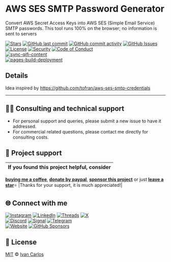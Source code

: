 # AWS SES SMTP Password Generator
Convert AWS Secret Access Keys into AWS SES (Simple Email Service) SMTP passwords. This tool runs 100% on the browser; no information is sent to servers

[![Stars](https://img.shields.io/github/stars/ivancarlosti/awssesconverter?label=⭐%20Stars&color=gold&style=flat)](https://github.com/ivancarlosti/awssesconverter/stargazers)
[![GitHub last commit](https://img.shields.io/github/last-commit/ivancarlosti/awssesconverter?label=Last%20Commit)](https://github.com/ivancarlosti/awssesconverter/commits)
[![GitHub commit activity](https://img.shields.io/github/commit-activity/m/ivancarlosti/awssesconverter?label=Activity)](https://github.com/ivancarlosti/awssesconverter/pulse)
[![GitHub Issues](https://img.shields.io/github/issues/ivancarlosti/awssesconverter?label=Issues&color=orange)](https://github.com/ivancarlosti/awssesconverter/issues)  
[![License](https://img.shields.io/github/license/ivancarlosti/awssesconverter?label=License)](LICENSE)
[![Security](https://img.shields.io/badge/Security-View%20Here-purple)](https://github.com/ivancarlosti/awssesconverter/security)
[![Code of Conduct](https://img.shields.io/badge/Code%20of%20Conduct-1.4-4baaaa)](https://github.com/ivancarlosti/awssesconverter/tree/main?tab=coc-ov-file)  
[![sync-qifi-content](https://github.com/ivancarlosti/awssesconverter/actions/workflows/sync-qifi-content.yml/badge.svg)](https://github.com/ivancarlosti/awssesconverter/actions/workflows/sync-qifi-content.yml)  
[![pages-build-deployment](https://github.com/ivancarlosti/awssesconverter/actions/workflows/pages/pages-build-deployment/badge.svg)](https://github.com/ivancarlosti/awssesconverter/actions/workflows/pages/pages-build-deployment)

## Details
Idea inspired by https://github.com/tofran/aws-ses-smtp-credentials
 
---

## 🧑‍💻 Consulting and technical support
* For personal support and queries, please submit a new issue to have it addressed.
* For commercial related questions, please contact me directly for consulting costs. 

## 🩷 Project support
| If you found this project helpful, consider |
| :---: |
[**buying me a coffee**][buymeacoffee], [**donate by paypal**][paypal], [**sponsor this project**][sponsor] or just [**leave a star**](../..)⭐
|Thanks for your support, it is much appreciated!|

## 🌐 Connect with me
[![Instagram](https://img.shields.io/badge/Instagram-@ivancarlos-E4405F)](https://instagram.com/ivancarlos)
[![LinkedIn](https://img.shields.io/badge/LinkedIn-@ivancarlos-0077B5)](https://www.linkedin.com/in/ivancarlos)
[![Threads](https://img.shields.io/badge/Threads-@ivancarlos-808080)](https://threads.net/@ivancarlos)
[![X](https://img.shields.io/badge/X-@ivancarlos-000000)](https://x.com/ivancarlos)  
[![Discord](https://img.shields.io/badge/Discord-@ivancarlos.me-5865F2)](https://discord.com/users/ivancarlos.me)
[![Signal](https://img.shields.io/badge/Signal-@ivancarlos.01-2592E9)](https://icc.gg/-signal)
[![Telegram](https://img.shields.io/badge/Telegram-@ivancarlos-26A5E4)](https://t.me/ivancarlos)  
[![Website](https://img.shields.io/badge/Website-ivancarlos.me-FF6B6B)](https://ivancarlos.me)
[![GitHub Sponsors](https://img.shields.io/github/sponsors/ivancarlosti?label=GitHub%20Sponsors&color=ffc0cb)][sponsor]

## 📃 License
[MIT](LICENSE) © [Ivan Carlos][ivancarlos]

[cc]: https://docs.github.com/en/communities/setting-up-your-project-for-healthy-contributions/adding-a-code-of-conduct-to-your-project
[contributing]: https://docs.github.com/en/articles/setting-guidelines-for-repository-contributors
[security]: https://docs.github.com/en/code-security/getting-started/adding-a-security-policy-to-your-repository
[support]: https://docs.github.com/en/articles/adding-support-resources-to-your-project
[it]: https://docs.github.com/en/communities/using-templates-to-encourage-useful-issues-and-pull-requests/configuring-issue-templates-for-your-repository#configuring-the-template-chooser
[prt]: https://docs.github.com/en/communities/using-templates-to-encourage-useful-issues-and-pull-requests/creating-a-pull-request-template-for-your-repository
[funding]: https://docs.github.com/en/articles/displaying-a-sponsor-button-in-your-repository
[ivancarlos]: https://ivancarlos.me
[buymeacoffee]: https://www.buymeacoffee.com/ivancarlos
[paypal]: https://icc.gg/donate
[sponsor]: https://github.com/sponsors/ivancarlosti
